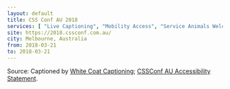 ```yaml
---
layout: default
title: CSS Conf AU 2018
services: [ "Live Captioning", "Mobility Access", "Service Animals Welcome", "Restrooms: All-Gender / Gender-Neutral", "Dietary Accommodation", "Reserved Seating Near Stage" ]
site: https://2018.cssconf.com.au/
city: Melbourne, Australia
from: 2018-03-21
to: 2018-03-21
---
```


Source: Captioned by [White Coat Captioning](http://www.whitecoatcaptioning.com/); [CSSConf AU Accessibility Statement](https://2018.cssconf.com.au/accessibility).
